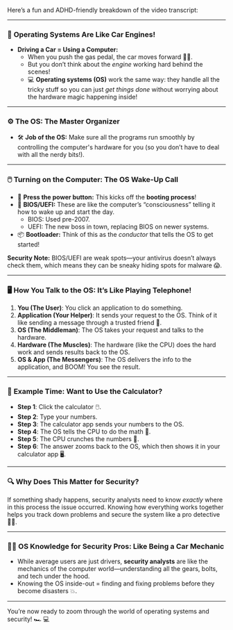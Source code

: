 Here’s a fun and ADHD-friendly breakdown of the video transcript:

---

### 🚗 **Operating Systems Are Like Car Engines!**

- **Driving a Car = Using a Computer:** 
   - When you push the gas pedal, the car moves forward 🚗💨.
   - But you don’t think about the *engine* working hard behind the scenes!
   - 💻 **Operating systems (OS)** work the same way: they handle all the tricky stuff so you can just *get things done* without worrying about the hardware magic happening inside!

---

### ⚙️ **The OS: The Master Organizer**

- 🛠️ **Job of the OS:** Make sure all the programs run smoothly by controlling the computer's hardware for you (so you don’t have to deal with all the nerdy bits!).
  
---

### 🖱️ **Turning on the Computer: The OS Wake-Up Call**

- 🔘 **Press the power button:** This kicks off the **booting process**!
- 🧠 **BIOS/UEFI:** These are like the computer’s “consciousness” telling it how to wake up and start the day. 
   - BIOS: Used pre-2007.
   - UEFI: The new boss in town, replacing BIOS on newer systems.
- 📦 **Bootloader:** Think of this as the *conductor* that tells the OS to get started!

**Security Note:** BIOS/UEFI are weak spots—your antivirus doesn’t always check them, which means they can be sneaky hiding spots for malware 😱.

---

### 🖥️ **How You Talk to the OS: It’s Like Playing Telephone!**

1. **You (The User)**: You click an application to do something.
2. **Application (Your Helper)**: It sends your request to the OS. Think of it like sending a message through a trusted friend 📨.
3. **OS (The Middleman)**: The OS takes your request and talks to the hardware. 
4. **Hardware (The Muscles)**: The hardware (like the CPU) does the hard work and sends results back to the OS.
5. **OS & App (The Messengers)**: The OS delivers the info to the application, and BOOM! You see the result.

---

### 🔢 **Example Time: Want to Use the Calculator?**

- **Step 1**: Click the calculator 🖱️.
- **Step 2**: Type your numbers.
- **Step 3**: The calculator app sends your numbers to the OS.
- **Step 4**: The OS tells the CPU to do the math 🧠.
- **Step 5**: The CPU crunches the numbers 🧮.
- **Step 6**: The answer zooms back to the OS, which then shows it in your calculator app 🖥️.

---

### 🔍 **Why Does This Matter for Security?**

If something shady happens, security analysts need to know *exactly* where in this process the issue occurred. Knowing how everything works together helps you track down problems and secure the system like a pro detective 🕵️‍♂️.

---

### 🚗🔧 **OS Knowledge for Security Pros: Like Being a Car Mechanic**

- While average users are just drivers, **security analysts** are like the mechanics of the computer world—understanding all the gears, bolts, and tech under the hood.
- Knowing the OS inside-out = finding and fixing problems before they become disasters 💥.

---

You’re now ready to zoom through the world of operating systems and security! 🏎️ 💻